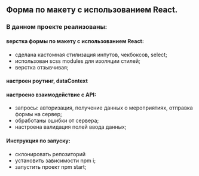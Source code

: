 ## Форма по макету с использованием React.

### В данном проекте реализованы: 
#### верстка формы по макету с использованием React:
 - сделана кастомная стилизация инпутов, чекбоксов, select;
 - использован scss modules для изоляции стилей;
 - верстка отзывчивая;
#### настроен роутинг, dataContext 
#### настроено взаимодействие с API: 
 - запросы: авторизация, получение данных о мероприятиях, отправка формы на сервер;
 - обработаны ошибки от сервера;
 - настроена валидация полей ввода данных;

#### Инструкция по запуску: 
- склонировать репозиторий 
- установить зависимости npm i; 
- запустить проект npm start;

